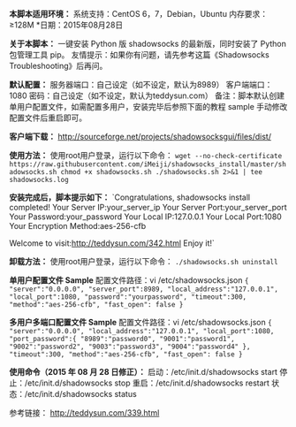 **本脚本适用环境：**
系统支持：CentOS 6，7，Debian，Ubuntu
内存要求：≥128M
*日期：2015年08月28日





**关于本脚本：**
一键安装 Python 版 shadowsocks 的最新版，同时安装了 Python 包管理工具 pip。
友情提示：如果你有问题，请先参考这篇《Shadowsocks Troubleshooting》后再问。


**默认配置：**
服务器端口：自己设定（如不设定，默认为8989）
客户端端口：1080
密码：自己设定（如不设定，默认为teddysun.com）
备注：脚本默认创建单用户配置文件，如需配置多用户，安装完毕后参照下面的教程 sample 手动修改配置文件后重启即可。

**客户端下载：**
http://sourceforge.net/projects/shadowsocksgui/files/dist/

**使用方法：**
使用root用户登录，运行以下命令：
`wget --no-check-certificate 
https://raw.githubusercontent.com/iMeiji/shadowsocks_install/master/shadowsocks.sh
chmod +x shadowsocks.sh
./shadowsocks.sh 2>&1 | tee shadowsocks.log`

**安装完成后，脚本提示如下：**
`Congratulations, shadowsocks install completed!
Your Server IP:your_server_ip
Your Server Port:your_server_port
Your Password:your_password
Your Local IP:127.0.0.1
Your Local Port:1080
Your Encryption Method:aes-256-cfb

Welcome to visit:http://teddysun.com/342.html
Enjoy it!`

**卸载方法：**
使用root用户登录，运行以下命令：
`./shadowsocks.sh uninstall
`

**单用户配置文件 Sample**
配置文件路径：vi /etc/shadowsocks.json
`{
    "server":"0.0.0.0",
    "server_port":8989,
    "local_address":"127.0.0.1",
    "local_port":1080,
    "password":"yourpassword",
    "timeout":300,
    "method":"aes-256-cfb",
    "fast_open": false
}`

**多用户多端口配置文件 Sample**
配置文件路径：vi /etc/shadowsocks.json
`{
    "server":"0.0.0.0",
    "local_address":"127.0.0.1",
    "local_port":1080,
    "port_password":{
         "8989":"password0",
         "9001":"password1",
         "9002":"password2",
         "9003":"password3",
         "9004":"password4"
    },
    "timeout":300,
    "method":"aes-256-cfb",
    "fast_open": false
}`

**使用命令（2015 年 08 月 28 日修正）：**
启动：/etc/init.d/shadowsocks start
停止：/etc/init.d/shadowsocks stop
重启：/etc/init.d/shadowsocks restart
状态：/etc/init.d/shadowsocks status

参考链接：
http://teddysun.com/339.html